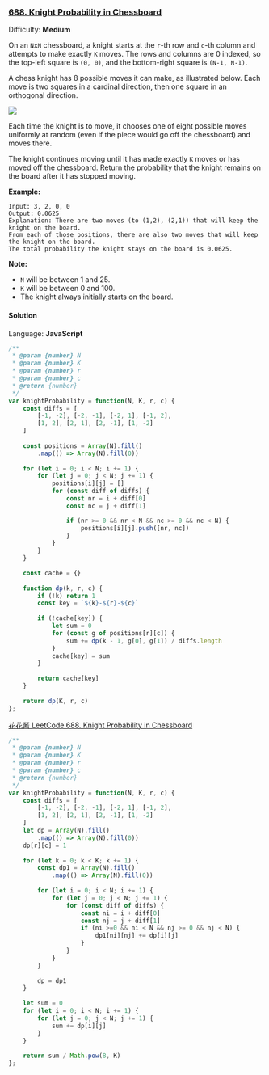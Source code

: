 ### [688\. Knight Probability in Chessboard](https://leetcode.com/problems/knight-probability-in-chessboard/)

Difficulty: **Medium**


On an `N`x`N` chessboard, a knight starts at the `r`-th row and `c`-th column and attempts to make exactly `K` moves. The rows and columns are 0 indexed, so the top-left square is `(0, 0)`, and the bottom-right square is `(N-1, N-1)`.

A chess knight has 8 possible moves it can make, as illustrated below. Each move is two squares in a cardinal direction, then one square in an orthogonal direction.

![](https://assets.leetcode.com/uploads/2018/10/12/knight.png)

Each time the knight is to move, it chooses one of eight possible moves uniformly at random (even if the piece would go off the chessboard) and moves there.

The knight continues moving until it has made exactly `K` moves or has moved off the chessboard. Return the probability that the knight remains on the board after it has stopped moving.

**Example:**

```
Input: 3, 2, 0, 0
Output: 0.0625
Explanation: There are two moves (to (1,2), (2,1)) that will keep the knight on the board.
From each of those positions, there are also two moves that will keep the knight on the board.
The total probability the knight stays on the board is 0.0625.
```

**Note:**

*   `N` will be between 1 and 25.
*   `K` will be between 0 and 100.
*   The knight always initially starts on the board.


#### Solution

Language: **JavaScript**

```javascript
/**
 * @param {number} N
 * @param {number} K
 * @param {number} r
 * @param {number} c
 * @return {number}
 */
var knightProbability = function(N, K, r, c) {
    const diffs = [
        [-1, -2], [-2, -1], [-2, 1], [-1, 2],
        [1, 2], [2, 1], [2, -1], [1, -2]
    ]
    
    const positions = Array(N).fill()
        .map(() => Array(N).fill(0))
    
    for (let i = 0; i < N; i += 1) {
        for (let j = 0; j < N; j += 1) {
            positions[i][j] = []
            for (const diff of diffs) {
                const nr = i + diff[0]
                const nc = j + diff[1]

                if (nr >= 0 && nr < N && nc >= 0 && nc < N) {
                    positions[i][j].push([nr, nc])
                }
            }
        }
    }
    
    const cache = {}
    
    function dp(k, r, c) {
        if (!k) return 1
        const key = `${k}-${r}-${c}`
        
        if (!cache[key]) {
            let sum = 0
            for (const g of positions[r][c]) {
                sum += dp(k - 1, g[0], g[1]) / diffs.length
            }
            cache[key] = sum
        }
        
        return cache[key]
    }
    
    return dp(K, r, c)
};
```
[花花酱 LeetCode 688. Knight Probability in Chessboard](https://www.bilibili.com/video/av35541898)
```javascript
/**
 * @param {number} N
 * @param {number} K
 * @param {number} r
 * @param {number} c
 * @return {number}
 */
var knightProbability = function(N, K, r, c) {
    const diffs = [
        [-1, -2], [-2, -1], [-2, 1], [-1, 2],
        [1, 2], [2, 1], [2, -1], [1, -2]
    ]
    let dp = Array(N).fill()
        .map(() => Array(N).fill(0))
    dp[r][c] = 1
    
    for (let k = 0; k < K; k += 1) {
        const dp1 = Array(N).fill()
            .map(() => Array(N).fill(0))
        
        for (let i = 0; i < N; i += 1) {
            for (let j = 0; j < N; j += 1) {
                for (const diff of diffs) {
                    const ni = i + diff[0]
                    const nj = j + diff[1]
                    if (ni >=0 && ni < N && nj >= 0 && nj < N) {
                        dp1[ni][nj] += dp[i][j]
                    }
                }
            }
        }
        
        dp = dp1
    }
    
    let sum = 0
    for (let i = 0; i < N; i += 1) {
        for (let j = 0; j < N; j += 1) {
            sum += dp[i][j]
        }
    }
    
    return sum / Math.pow(8, K)
};
```